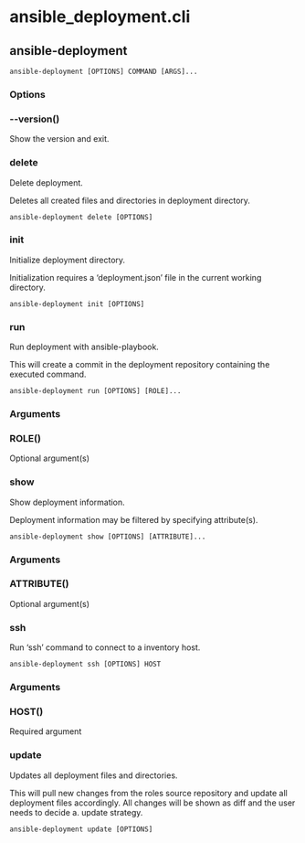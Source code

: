# ansible_deployment.cli

## ansible-deployment

```
ansible-deployment [OPTIONS] COMMAND [ARGS]...
```

### Options


### --version()
Show the version and exit.

### delete

Delete deployment.

Deletes all created files and directories in deployment directory.

```
ansible-deployment delete [OPTIONS]
```

### init

Initialize deployment directory.

Initialization requires a ‘deployment.json’ file in the
current working directory.

```
ansible-deployment init [OPTIONS]
```

### run

Run deployment with ansible-playbook.

This will create a commit in the deployment repository
containing the executed command.

```
ansible-deployment run [OPTIONS] [ROLE]...
```

### Arguments


### ROLE()
Optional argument(s)

### show

Show deployment information.

Deployment information may be filtered by specifying attribute(s).

```
ansible-deployment show [OPTIONS] [ATTRIBUTE]...
```

### Arguments


### ATTRIBUTE()
Optional argument(s)

### ssh

Run ‘ssh’ command to connect to a inventory host.

```
ansible-deployment ssh [OPTIONS] HOST
```

### Arguments


### HOST()
Required argument

### update

Updates all deployment files and directories.

This will pull new changes from the roles source repository and
update all deployment files accordingly.
All changes will be shown as diff and the user needs to decide a.
update strategy.

```
ansible-deployment update [OPTIONS]
```
